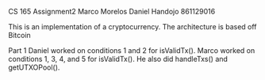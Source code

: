 CS 165 Assignment2
Marco Morelos  <SID>
Daniel Handojo 861129016

This is an implementation of a cryptocurrency.
The architecture is based off Bitcoin

Part 1
Daniel worked on conditions 1 and 2 for isValidTx(). 
Marco worked on conditions 1, 3, 4, and 5 for isValidTx(). 
He also did handleTxs() and getUTXOPool().
